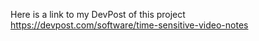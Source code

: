 Here is a link to my DevPost of this project https://devpost.com/software/time-sensitive-video-notes
